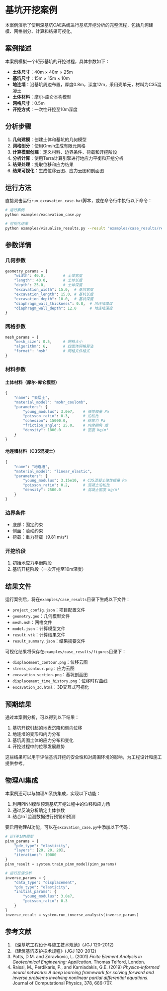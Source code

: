 # 基坑开挖案例

本案例演示了使用深基坑CAE系统进行基坑开挖分析的完整流程，包括几何建模、网格剖分、计算和结果可视化。

## 案例描述

本案例模拟一个矩形基坑的开挖过程，具体参数如下：

- **土体尺寸**：40m × 40m × 25m
- **基坑尺寸**：15m × 15m × 10m
- **地连墙**：沿基坑周边布置，厚度0.8m，深度12m，采用壳单元，材料为C35混凝土
- **土体材料**：摩尔-库仑本构模型
- **网格尺寸**：0.5m
- **开挖方式**：一次性开挖至10m深度

## 分析步骤

1. **几何建模**：创建土体和基坑的几何模型
2. **网格剖分**：使用Gmsh生成有限元网格
3. **计算模型创建**：定义材料、边界条件、荷载和开挖阶段
4. **分析计算**：使用Terra计算引擎进行地应力平衡和开挖分析
5. **结果处理**：提取位移和应力结果
6. **结果可视化**：生成位移云图、应力云图和剖面图

## 运行方法

直接双击运行`run_excavation_case.bat`脚本，或在命令行中执行以下命令：

```bash
# 运行案例
python examples/excavation_case.py

# 可视化结果
python examples/visualize_results.py --result "examples/case_results/result.vtk" --mesh "examples/case_results/mesh.msh"
```

## 参数详情

### 几何参数

```python
geometry_params = {
    "width": 40.0,        # 土体宽度
    "length": 40.0,       # 土体长度
    "depth": 25.0,        # 土体深度
    "excavation_width": 15.0,  # 基坑宽度
    "excavation_length": 15.0, # 基坑长度
    "excavation_depth": 10.0,  # 基坑深度
    "diaphragm_wall_thickness": 0.8,  # 地连墙厚度
    "diaphragm_wall_depth": 12.0      # 地连墙深度
}
```

### 网格参数

```python
mesh_params = {
    "mesh_size": 0.5,     # 网格大小
    "algorithm": 6,       # 四面体网格算法
    "format": "msh"       # 网格文件格式
}
```

### 材料参数

#### 土体材料（摩尔-库仑模型）

```python
{
    "name": "表层土",
    "material_model": "mohr_coulomb",
    "parameters": {
        "young_modulus": 3.0e7,    # 弹性模量 Pa
        "poisson_ratio": 0.3,      # 泊松比
        "cohesion": 15000.0,       # 粘聚力 Pa
        "friction_angle": 25.0,    # 内摩擦角 度
        "density": 1800.0          # 密度 kg/m³
    }
}
```

#### 地连墙材料（C35混凝土）

```python
{
    "name": "地连墙",
    "material_model": "linear_elastic",
    "parameters": {
        "young_modulus": 3.15e10,  # C35混凝土弹性模量 Pa
        "poisson_ratio": 0.2,      # 混凝土泊松比
        "density": 2500.0          # 混凝土密度 kg/m³
    }
}
```

### 边界条件

- 底部：固定约束
- 侧面：滚动约束
- 荷载：重力荷载（9.81 m/s²）

### 开挖阶段

1. 初始地应力平衡阶段
2. 基坑开挖阶段（一次开挖至10m深度）

## 结果文件

运行案例后，将在`examples/case_results`目录下生成以下文件：

- `project_config.json`：项目配置文件
- `geometry.geo`：几何模型文件
- `mesh.msh`：网格文件
- `model.json`：计算模型文件
- `result.vtk`：计算结果文件
- `result_summary.json`：结果摘要文件

可视化结果将保存在`examples/case_results/figures`目录下：

- `displacement_contour.png`：位移云图
- `stress_contour.png`：应力云图
- `excavation_section.png`：基坑剖面图
- `displacement_time_history.png`：位移时程曲线
- `excavation_3d.html`：3D交互式可视化

## 预期结果

通过本案例分析，可以得到以下结果：

1. 基坑开挖引起的地表沉降和侧向位移
2. 地连墙的变形和内力分布
3. 基坑周围土体的应力分布和变化
4. 开挖过程中的位移发展趋势

这些结果可以用于评估基坑开挖的安全性和对周围环境的影响，为工程设计和施工提供参考。

## 物理AI集成

本案例还可以与物理AI系统集成，实现以下功能：

1. 利用PINN模型预测基坑开挖过程中的位移和应力场
2. 通过反演分析确定土体参数
3. 结合IoT监测数据进行预警和预测

要启用物理AI功能，可以在`excavation_case.py`中添加以下代码：

```python
# 运行PINN模型
pinn_params = {
    "pde_type": "elasticity",
    "layers": [20, 20, 20],
    "iterations": 10000
}
pinn_result = system.train_pinn_model(pinn_params)

# 运行反演分析
inverse_params = {
    "data_type": "displacement",
    "pde_type": "elasticity",
    "initial_params": {
        "young_modulus": 3.0e7,
        "poisson_ratio": 0.3
    }
}
inverse_result = system.run_inverse_analysis(inverse_params)
```

## 参考文献

1. 《深基坑工程设计与施工技术规范》(JGJ 120-2012)
2. 《建筑基坑支护技术规程》(JGJ 120-2012)
3. Potts, D.M. and Zdravkovic, L. (2001) *Finite Element Analysis in Geotechnical Engineering: Application*. Thomas Telford, London.
4. Raissi, M., Perdikaris, P., and Karniadakis, G.E. (2019) *Physics-informed neural networks: A deep learning framework for solving forward and inverse problems involving nonlinear partial differential equations*. Journal of Computational Physics, 378, 686-707.



